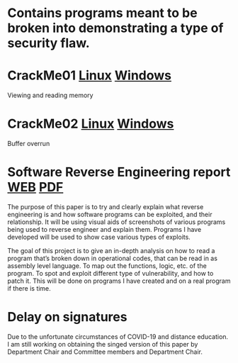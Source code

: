 # Contains programs meant to be broken into demonstrating a type of security flaw.
# CrackMe01 [Linux](https://github.com/jocelyn-gh/crackmes-x/releases/download/v1.0.1/CrackMe01) [Windows](https://github.com/jocelyn-gh/crackmes-x/releases/download/v1.0.1/CrackMe01.exe)
Viewing and reading memory
# CrackMe02 [Linux](https://github.com/jocelyn-gh/crackmes-x/releases/download/v1.0.1/CrackMe02) [Windows](https://github.com/jocelyn-gh/crackmes-x/releases/download/v1.0.1/CrackMe02.exe)
Buffer overrun
 
# Software Reverse Engineering report [WEB](https://github.com/jocelyn-gh/crackmes-x/blob/master/project-report/Jocelyn%20-%20Slim%20-%20Senior%20Project%20Report.pdf) [PDF](https://github.com/jocelyn-gh/crackmes-x/raw/master/project-report/Jocelyn%20-%20Slim%20-%20Senior%20Project%20Report.pdf)

The purpose of this paper is to try and clearly explain what reverse engineering is and how software programs can be exploited, and their relationship. It will be using visual aids of screenshots of various programs being used to reverse engineer and explain them. Programs I have developed will be used to show case various types of exploits.

The goal of this project is to give an in-depth analysis on how to read a program that’s broken down in operational codes, that can be read in as assembly level language. To map out the functions, logic, etc. of the program. To spot and exploit different type of vulnerability, and how to patch it. This will be done on programs I have created and on a real program if there is time.


# Delay on signatures

Due to the unfortunate circumstances of COVID-19 and distance education. I am still working on obtaining the singed version of this paper by Department Chair and Committee members and Department Chair. 
